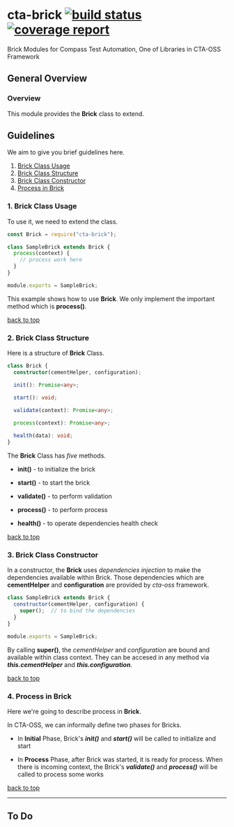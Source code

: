 # cta-brick [ ![build status](https://git.sami.int.thomsonreuters.com/compass/cta-brick/badges/master/build.svg)](https://git.sami.int.thomsonreuters.com/compass/cta-brick/commits/master) [![coverage report](https://git.sami.int.thomsonreuters.com/compass/cta-brick/badges/master/coverage.svg)](https://git.sami.int.thomsonreuters.com/compass/cta-brick/commits/master)

Brick Modules for Compass Test Automation, One of Libraries in CTA-OSS Framework

## General Overview

### Overview

This module provides the **Brick** class to extend.

## Guidelines

We aim to give you brief guidelines here.

1. [Brick Class Usage](#1-brick-class-usage)
1. [Brick Class Structure](#2-brick-class-structure)
1. [Brick Class Constructor](#3-brick-class-constructor)
1. [Process in Brick](#4-process-in-brick)

### 1. Brick Class Usage

To use it, we need to extend the class.

```javascript
const Brick = require("cta-brick");

class SampleBrick extends Brick {
  process(context) {
    // process work here
  }
}

module.exports = SampleBrick;
```

This example shows how to use **Brick**. We only implement the important method which is **process()**. 

[back to top](#guidelines)

### 2. Brick Class Structure

Here is a structure of **Brick** Class.

```typescript
class Brick {
  constructor(cementHelper, configuration);

  init(): Promise<any>;

  start(): void;

  validate(context): Promise<any>;
  
  process(context): Promise<any>;

  health(data): void;
}
```

The **Brick** Class has _five_ methods.

* **init()** - to initialize the brick

* **start()** - to start the brick

* **validate()** - to perform validation

* **process()** - to perform process

* **health()** - to operate dependencies health check

[back to top](#guidelines)

### 3. Brick Class Constructor

In a constructor, the **Brick** uses _dependencies injection_ to make the dependencies available within Brick. Those dependencies which are **cementHelper** and **configuration** are provided by _cta-oss_ framework.

```javascript
class SampleBrick extends Brick {
  constructor(cementHelper, configuration) {
    super();  // to bind the dependencies
  }
}

module.exports = SampleBrick;
```

By calling **super()**, the _cementHelper_ and _configuration_ are bound and available within class context. They can be accesed in any method via **_this.cementHelper_** and **_this.configuration_**.

[back to top](#guidelines)

### 4. Process in Brick

Here we're going to describe process in **Brick**.

In CTA-OSS, we can informally define two phases for Bricks.

* In **Initial** Phase, Brick's **_init()_** and **_start()_** will be called to initialize and start

* In **Process** Phase, after Brick was started, it is ready for process. When there is incoming context, the Brick's **_validate()_** and **_process()_** will be called to process some works

[back to top](#guidelines)

------

## To Do